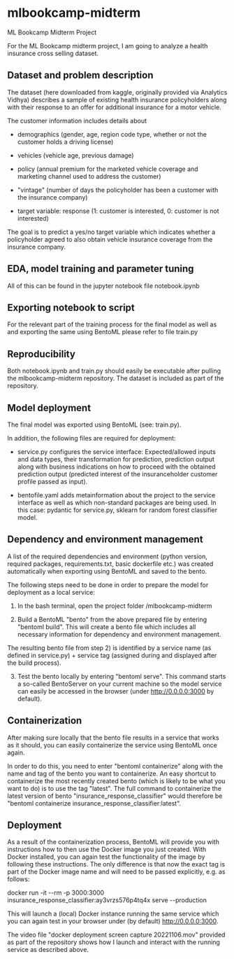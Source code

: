# mlbookcamp-midterm
ML Bookcamp Midterm Project

For the ML Bookcamp midterm project, I am going to analyze a health insurance cross selling dataset.

## Dataset and problem description

The dataset (here downloaded from kaggle, originally provided via Analytics Vidhya) describes a sample of
existing health insurance policyholders along with their response to an offer for additional insurance for a motor vehicle.

The customer information includes details about

- demographics (gender, age, region code type, whether or not the customer holds a driving license)

- vehicles (vehicle age, previous damage)

- policy (annual premium for the marketed vehicle coverage and marketing channel used to address the customer)

- "vintage" (number of days the policyholder has been a customer with the insurance company)

- target variable: response (1: customer is interested, 0: customer is not interested)

The goal is to predict a yes/no target variable which indicates whether a policyholder agreed to also obtain vehicle
insurance coverage from the insurance company.

## EDA, model training and parameter tuning

All of this can be found in the jupyter notebook file notebook.ipynb

## Exporting notebook to script

For the relevant part of the training process for the final model as well as and exporting the same using BentoML please refer to file train.py

## Reproducibility

Both notebook.ipynb and train.py should easily be executable after pulling the mlbookcamp-midterm repository. The dataset is included as part of the repository.

## Model deployment

The final model was exported using BentoML (see: train.py).

In addition, the following files are required for deployment:

- service.py configures the service interface: Expected/allowed inputs and data types, their transformation for prediction, prediction output along with business indications on how to proceed with the obtained prediction output (predicted interest of the insuranceholder customer profile passed as input).

- bentofile.yaml adds metainformation about the project to the service interface as well as which non-standard packages are being used. In this case: pydantic for service.py, sklearn for random forest classifier model.

## Dependency and environment management

A list of the required dependencies and environment (python version, required packages, requirements.txt, basic dockerfile etc.) was created automatically when exporting using BentoML and saved to the bento.

The following steps need to be done in order to prepare the model for deployment as a local service:

1) In the bash terminal, open the project folder /mlbookcamp-midterm

2) Build a BentoML "bento" from the above prepared file by entering "bentoml build". This will create a bento file which includes all necessary information for dependency and environment management.

The resulting bento file from step 2) is identified by a service name (as defined in service.py) + service tag (assigned during and displayed after the build process).

3) Test the bento locally by entering "bentoml serve". This command starts a so-called BentoServer on your current machine so the model service can easily be accessed in the browser (under http://0.0.0.0:3000 by default).

## Containerization

After making sure locally that the bento file results in a service that works as it should, you can easily containerize the service using BentoML once again.

In order to do this, you need to enter "bentoml containerize" along with the name and tag of the bento you want to containerize. An easy shortcut to containerize the most recently created bento (which is likely to be what you want to do) is to use the tag "latest". The full command to containerize the latest version of bento "insurance_response_classifier" would therefore be "bentoml containerize insurance_response_classifier:latest".

## Deployment

As a result of the containerization process, BentoML will provide you with instructions how to then use the Docker image you just created. With Docker installed, you can again test the functionality of the image by following these instructions. The only difference is that now the exact tag is part of the Docker image name and will need to be passed explicitly, e.g. as follows:

docker run -it --rm -p 3000:3000 insurance_response_classifier:ay3vrzs576p4tq4x serve --production

This will launch a (local) Docker instance running the same service which you can again test in your browser under (by default) http://0.0.0.0:3000.

The video file "docker deployment screen capture 20221106.mov" provided as part of the repository shows how I launch and interact with the running service as described above.





